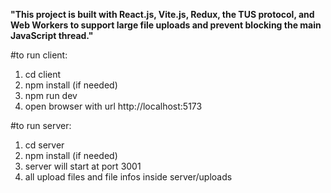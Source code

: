 **"This project is built with React.js, Vite.js, Redux, the TUS protocol, and Web Workers to support large file uploads and prevent blocking the main JavaScript thread."** 

#to run client:
  1. cd client
  2. npm install (if needed)
  3. npm run dev
  4. open browser with url http://localhost:5173

#to run server:
  1. cd server
  2. npm install (if needed)
  3. server will start at port 3001
  4. all upload files and file infos inside server/uploads
